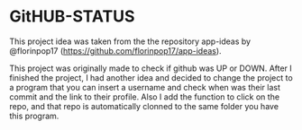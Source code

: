 # GitHUB-STATUS
This project idea was taken from the the repository app-ideas by @florinpop17 (https://github.com/florinpop17/app-ideas).



This project was originally made to check if github was UP or DOWN. After I finished the project, I had another idea and decided to change the project to a program that you can insert a username
and check when was their last commit and the link to their profile. Also I add the function to click on the repo, and that repo is automatically clonned to the same folder you have this program.
